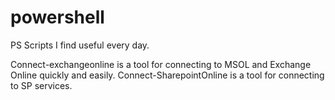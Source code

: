 # powershell
PS Scripts I find useful every day. 

Connect-exchangeonline is a tool for connecting to MSOL and Exchange Online quickly and easily.
Connect-SharepointOnline is a tool for connecting to SP services. 
